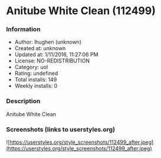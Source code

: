 # Anitube White Clean (112499)

### Information
- Author: lhughen (unknown)
- Created at: unknown
- Updated at: 1/11/2016, 11:27:06 PM
- License: NO-REDISTRIBUTION
- Category: uol
- Rating: undefined
- Total installs: 149
- Weekly installs: 0


### Description
Anitube White Clean


### Screenshots (links to userstyles.org)
![https://userstyles.org/style_screenshots/112499_after.jpeg](https://userstyles.org/style_screenshots/112499_after.jpeg)


